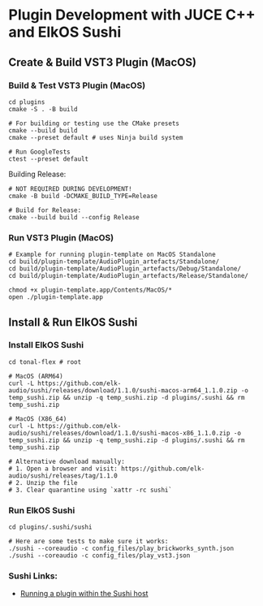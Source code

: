 # Plugin Development with JUCE C++ and ElkOS Sushi

## Create & Build VST3 Plugin (MacOS)

### Build & Test VST3 Plugin (MacOS)

```shell
cd plugins
cmake -S . -B build

# For building or testing use the CMake presets
cmake --build build
cmake --preset default # uses Ninja build system

# Run GoogleTests
ctest --preset default
```

Building Release:

```shell
# NOT REQUIRED DURING DEVELOPMENT!
cmake -B build -DCMAKE_BUILD_TYPE=Release

# Build for Release:
cmake --build build --config Release
```

### Run VST3 Plugin (MacOS)

```shell
# Example for running plugin-template on MacOS Standalone
cd build/plugin-template/AudioPlugin_artefacts/Standalone/
cd build/plugin-template/AudioPlugin_artefacts/Debug/Standalone/
cd build/plugin-template/AudioPlugin_artefacts/Release/Standalone/

chmod +x plugin-template.app/Contents/MacOS/*
open ./plugin-template.app
```

## Install & Run ElkOS Sushi

### Install ElkOS Sushi

```shell
cd tonal-flex # root

# MacOS (ARM64)
curl -L https://github.com/elk-audio/sushi/releases/download/1.1.0/sushi-macos-arm64_1.1.0.zip -o temp_sushi.zip && unzip -q temp_sushi.zip -d plugins/.sushi && rm temp_sushi.zip

# MacOS (X86_64)
curl -L https://github.com/elk-audio/sushi/releases/download/1.1.0/sushi-macos-x86_1.1.0.zip -o temp_sushi.zip && unzip -q temp_sushi.zip -d plugins/.sushi && rm temp_sushi.zip

# Alternative download manually:
# 1. Open a browser and visit: https://github.com/elk-audio/sushi/releases/tag/1.1.0
# 2. Unzip the file
# 3. Clear quarantine using `xattr -rc sushi`
```

### Run ElkOS Sushi

```shell
cd plugins/.sushi/sushi

# Here are some tests to make sure it works:
./sushi --coreaudio -c config_files/play_brickworks_synth.json
./sushi --coreaudio -c config_files/play_vst3.json
```

### Sushi Links:

- [Running a plugin within the Sushi host](https://elk-audio.github.io/elk-docs/html/intro/getting_started_with_development_kit_software.html)
